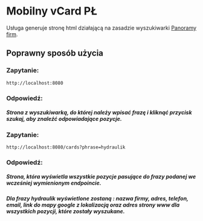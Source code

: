 # Mobilny vCard PŁ
Usługa generuje stronę html działającą na zasadzie wyszukiwarki [Panoramy firm](https://panoramafirm.pl/szukaj).

## Poprawny sposób użycia
### Zapytanie:


```
http://localhost:8080
```

### Odpowiedź:

##### Strona z wyszukiwarką, do której należy wpisać frazę i kliknąć przycisk szukaj, aby znaleźć odpowiadające pozycje. 

### Zapytanie:

```
http://localhost:8080/cards?phrase=hydraulik
```

### Odpowiedź:

##### Strona, która wyświetla wszystkie pozycje pasujące do frazy podanej we wcześniej wymienionym endpoincie. 
##### Dla frazy hydraulik wyświetlone zostaną : nazwa firmy, adres, telefon, email, link do mapy google z lokalizacją oraz adres strony www dla wszystkich pozycji, które zostały wyszukane.
